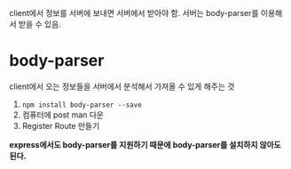 client에서 정보를 서버에 보내면 서버에서 받아야 함.
서버는 body-parser를 이용해서 받을 수 있음.

# body-parser

client에서 오는 정보들을 서버에서 분석해서 가져올 수 있게 해주는 것

1. `npm install body-parser --save`
2. 컴퓨터에 post man 다운
3. Register Route 만들기

**express에서도 body-parser를 지원하기 때문에 body-parser를 설치하지 않아도 된다.**
